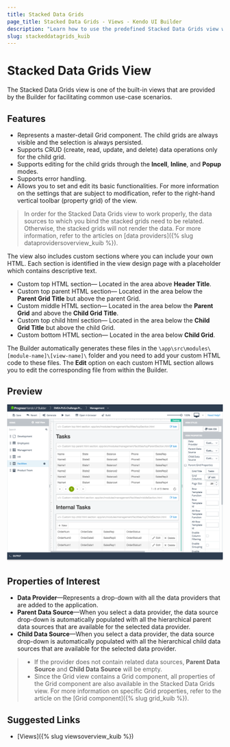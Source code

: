 ```yaml
---
title: Stacked Data Grids
page_title: Stacked Data Grids - Views - Kendo UI Builder
description: "Learn how to use the predefined Stacked Data Grids view which is provided by the Kendo UI Builder tool for creating and managing Angular and AngularJS-based web applications."
slug: stackeddatagrids_kuib
---
```


# Stacked Data Grids View

The Stacked Data Grids view is one of the built-in views that are provided by the Builder for facilitating common use-case scenarios.

## Features

* Represents a master-detail Grid component. The child grids are always visible and the selection is always persisted.
* Supports CRUD (create, read, update, and delete) data operations only for the child grid.
* Supports editing for the child grids through the **Incell**, **Inline**, and **Popup** modes.
* Supports error handling.
* Allows you to set and edit its basic functionalities. For more information on the settings that are subject to modification, refer to the right-hand vertical toolbar (property grid) of the view.

> In order for the Stacked Data Grids view to work properly, the data sources to which you bind the stacked grids need to be related. Otherwise, the stacked grids will not render the data. For more information, refer to the articles on [data providers]({% slug dataprovidersoverview_kuib %}).

The view also includes custom sections where you can include your own HTML. Each section is identified in the view design page with a placeholder which contains descriptive text.

* Custom top HTML section&mdash; Located in the area above **Header Title**.
* Custom top parent HTML section&mdash; Located in the area below the **Parent Grid Title** but above the parent Grid.
* Custom middle HTML section&mdash; Located in the area below the **Parent Grid** and above the **Child Grid Title**.
* Custom top child html section&mdash; Located in the area below the **Child Grid Title** but above the child Grid.
* Custom bottom HTML section&mdash; Located in the area below **Child Grid**.

The Builder automatically generates these files in the `\app\src\modules\[module-name]\[view-name]\` folder and you need to add your custom HTML code to these files. The **Edit** option on each custom HTML section allows you to edit the corresponding file from within the Builder.

## Preview

<img src="../images/kuib-views-stacked-data-grids.png" class="img-responsive" alt="Stacked Data Grids View"/>

## Properties of Interest

* **Data Provider**&mdash;Represents a drop-down with all the data providers that are added to the application.
* **Parent Data Source**&mdash;When you select a data provider, the data source drop-down is automatically populated with all the hierarchical parent data sources that are available for the selected data provider.
* **Child Data Source**&mdash;When you select a data provider, the data source drop-down is automatically populated with all the hierarchical child data sources that are available for the selected data provider.

> * If the provider does not contain related data sources, **Parent Data Source** and **Child Data Source** will be empty.
> * Since the Grid view contains a Grid component, all properties of the Grid component are also available in the Stacked Data Grids view. For more information on specific Grid properties, refer to the article on the [Grid component]({% slug grid_kuib %}).

## Suggested Links

* [Views]({% slug viewsoverview_kuib %})
